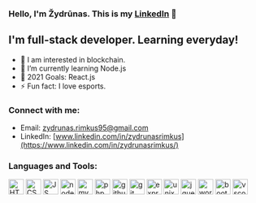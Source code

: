 ### Hello, I'm Žydrūnas. This is my [LinkedIn](https://www.linkedin.com/in/zydrunasrimkus/) 👋 

## I'm full-stack developer. Learning everyday!

- 👀 I am interested in blockchain.
- 🌱 I’m currently learning Node.js
- 🥅 2021 Goals: React.js
- ⚡ Fun fact: I love esports.

### Connect with me:

- Email: [zydrunas.rimkus95@gmail.com](mailto:zydrunas.rimkus95@gmail.com)
- LinkedIn: [www.linkedin.com/in/zydrunasrimkus](https://www.linkedin.com/in/zydrunasrimkus/)

### Languages and Tools:

<p float="left">
<a href="#"><img src="https://cdn.jsdelivr.net/gh/devicons/devicon/icons/html5/html5-original.svg" alt="HTML5" title="HTML5" width="30"/></a>
<a href="#"><img src="https://cdn.jsdelivr.net/gh/devicons/devicon/icons/css3/css3-original.svg" width="30" alt="CSS"/></a>
<a href="#"><img src="https://cdn.jsdelivr.net/gh/devicons/devicon/icons/javascript/javascript-original.svg" width="30" alt="JS"/></a>
<a href="#"><img src="https://cdn.jsdelivr.net/gh/devicons/devicon/icons/nodejs/nodejs-original.svg" width="30" alt="node.js"/></a>
<a href="#"><img src="https://cdn.jsdelivr.net/gh/devicons/devicon/icons/mysql/mysql-original.svg" width="30" alt="mysql"/></a>
<a href="#"><img src="https://cdn.jsdelivr.net/gh/devicons/devicon/icons/php/php-original.svg" width="30" alt="php"/></a>
<a href="#"><img src="https://cdn.jsdelivr.net/gh/devicons/devicon/icons/github/github-original-wordmark.svg" width="30" alt="github"/></a>
<a href="#"><img src="https://cdn.jsdelivr.net/gh/devicons/devicon/icons/git/git-original.svg" width="30" alt="git"/></a>
<a href="#"><img src="https://cdn.jsdelivr.net/gh/devicons/devicon/icons/express/express-original.svg" width="30" alt="express"/></a>
<a href="#"><img src="https://cdn.jsdelivr.net/gh/devicons/devicon/icons/unix/unix-original.svg" width="30" alt="unix command line"/></a>
<a href="#"><img src="https://cdn.jsdelivr.net/gh/devicons/devicon/icons/jquery/jquery-original-wordmark.svg" width="30" alt="jquery"/></a>
<a href="#"><img src="https://cdn.jsdelivr.net/gh/devicons/devicon/icons/wordpress/wordpress-original.svg" width="30" alt="wordpress"/></a>
<a href="#"><img src="https://cdn.jsdelivr.net/gh/devicons/devicon/icons/bootstrap/bootstrap-original.svg" width="30" alt="bootstrap"/></a>
<a href="#"><img src="https://cdn.jsdelivr.net/gh/devicons/devicon/icons/vscode/vscode-original.svg" width="30" alt="vscode"/></a>
</p>